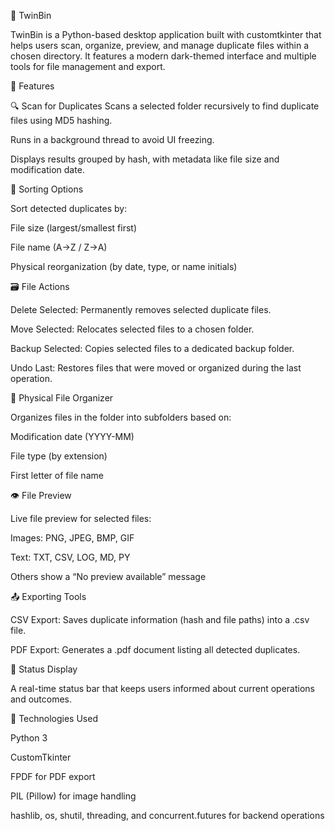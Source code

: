 🔁 TwinBin

TwinBin is a Python-based desktop application built with customtkinter that helps users scan, organize, preview, and manage duplicate files within a chosen directory. It features a modern dark-themed interface and multiple tools for file management and export.

🧰 Features

🔍 Scan for Duplicates
Scans a selected folder recursively to find duplicate files using MD5 hashing.

Runs in a background thread to avoid UI freezing.

Displays results grouped by hash, with metadata like file size and modification date.

🧠 Sorting Options

Sort detected duplicates by:

File size (largest/smallest first)

File name (A→Z / Z→A)

Physical reorganization (by date, type, or name initials)

🗃️ File Actions

Delete Selected: Permanently removes selected duplicate files.

Move Selected: Relocates selected files to a chosen folder.

Backup Selected: Copies selected files to a dedicated backup folder.

Undo Last: Restores files that were moved or organized during the last operation.

📂 Physical File Organizer

Organizes files in the folder into subfolders based on:

Modification date (YYYY-MM)

File type (by extension)

First letter of file name

👁️ File Preview

Live file preview for selected files:

Images: PNG, JPEG, BMP, GIF

Text: TXT, CSV, LOG, MD, PY

Others show a “No preview available” message

📤 Exporting Tools

CSV Export: Saves duplicate information (hash and file paths) into a .csv file.

PDF Export: Generates a .pdf document listing all detected duplicates.

🧾 Status Display

A real-time status bar that keeps users informed about current operations and outcomes.

🧱 Technologies Used

Python 3

CustomTkinter

FPDF for PDF export

PIL (Pillow) for image handling

hashlib, os, shutil, threading, and concurrent.futures for backend operations



















